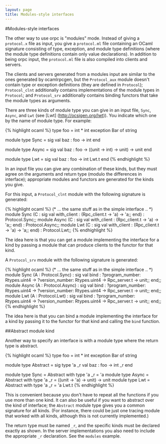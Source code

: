 ```yaml
---
layout: page
title: Modules-style interfaces
---
```

#Modules-style interfaces

The other way to use orpc is "modules" mode. Instead of giving a
`protocol.x` file as input, you give a `protocol.ml` file containing
an OCaml signature consisting of type, exception, and module type
definitions (where the module type definitions contain only value
declarations). In addition to being orpc input, the `protocol.ml` file
is also compiled into clients and servers.

The clients and servers generated from a modules input are similar to
the ones generated by ocamlrpcgen, but the `Protocol_aux` module
doesn't contain type or exception definitions (they are defined in
`Protocol`); `Protocol_clnt` additionally contains implementations of
the module types in `Protocol`; and `Protocol_srv` additionally
contains binding functors that take the module types as arguments.

There are three kinds of module type you can give in an input file,
`Sync`, `Async`, and `Lwt` (see [Lwt] (http://ocsigen.org/lwt)). You
indicate which one by the name of module type. For example:

{% highlight ocaml %}
type foo = int * int
exception Bar of string

module type Sync =
sig
  val baz : foo -> int
end

module type Async =
sig
  val baz : foo -> ((unit -> int) -> unit) -> unit
end

module type Lwt =
sig
  val baz : foo -> int Lwt.t
end
{% endhighlight %}

In an input file you can give any combination of these kinds, but they
must agree on the arguments and return type (modulo the differences in
interface); appropriate modules and functors are generated for the
kinds you give.

For this input, a `Protocol_clnt` module with the following signature is generated:

{% highlight ocaml %}
  (* ... the same stuff as in the simple interface .. *)
module Sync (C : sig val with_client : (Rpc_client.t -> 'a) -> 'a;; end) :
  Protocol.Sync;;
module Async (C : sig val with_client : (Rpc_client.t -> 'a) -> 'a;; end) :
  Protocol.Async;;
module Lwt (C : sig val with_client : (Rpc_client.t -> 'a) -> 'a;; end) :
  Protocol.Lwt;;
{% endhighlight %}

The idea here is that you can get a module implementing the interface
for a kind by passing a module that can produce clients to the functor
for that kind.

A `Protocol_srv` module with the following signature is generated:

{% highlight ocaml %}
  (* ... the same stuff as in the simple interface .. *)
module Sync (A : Protocol.Sync) :
  sig
    val bind :
      ?program_number: Rtypes.uint4 ->
        ?version_number: Rtypes.uint4 -> Rpc_server.t -> unit;;
  end;;
module Async (A : Protocol.Async) :
  sig
    val bind :
      ?program_number: Rtypes.uint4 ->
        ?version_number: Rtypes.uint4 -> Rpc_server.t -> unit;;
  end;;
module Lwt (A : Protocol.Lwt) :
  sig
    val bind :
      ?program_number: Rtypes.uint4 ->
        ?version_number: Rtypes.uint4 -> Rpc_server.t -> unit;;
  end;;
{% endhighlight %}

The idea here is that you can bind a module implementing the interface
for a kind by passing it to the functor for that kind and calling the
`bind` function.

##Abstract module kind

Another way to specify an interface is with a module type where the
return type is abstract.

{% highlight ocaml %}
type foo = int * int
exception Bar of string

module type Abstract =
sig
  type 'a _r
  val baz : foo -> int _r
end

module type Sync = Abstract with type 'a _r = 'a
module type Async = Abstract with type 'a _r = ((unit -> 'a) -> unit) -> unit
module type Lwt = Abstract with type 'a _r = 'a Lwt.t
{% endhighlight %}

This is convenient because you don't have to repeat all the functions
if you use more than one kind. It can also be useful if you want to
abstract over the kind of interface; the `Abstract` module type gives
you a common signature for all kinds. (For instance, there could be
just one tracing module that worked with all kinds, although this is
not currently implemented.)

The return type must be named `_r`, and the specific kinds must be
declared exactly as shown. In the server implementations you also need
to include the appropriate `_r` declaration. See the `modules` example.
